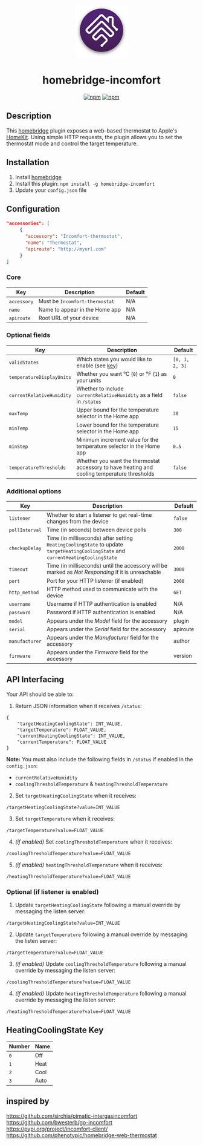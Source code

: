 <p align="center">
  <a href="https://github.com/homebridge/homebridge"><img src="https://raw.githubusercontent.com/homebridge/branding/master/logos/homebridge-color-round-stylized.png" height="140"></a>
</p>

<span align="center">

# homebridge-incomfort

[![npm](https://img.shields.io/npm/v/homebridge-incomfort.svg)](https://www.npmjs.com/package/homebridge-incomfort) [![npm](https://img.shields.io/npm/dt/homebridge-incomfort.svg)](https://www.npmjs.com/package/homebridge-incomfort)

</span>

## Description

This [homebridge](https://github.com/homebridge/homebridge) plugin exposes a web-based thermostat to Apple's [HomeKit](http://www.apple.com/ios/home/). Using simple HTTP requests, the plugin allows you to set the thermostat mode and control the target temperature.

## Installation

1. Install [homebridge](https://github.com/homebridge/homebridge#installation)
2. Install this plugin: `npm install -g homebridge-incomfort`
3. Update your `config.json` file

## Configuration

```json
"accessories": [
     {
       "accessory": "Incomfort-thermostat",
       "name": "Thermostat",
       "apiroute": "http://myurl.com"
     }
]
```

### Core
| Key | Description | Default |
| --- | --- | --- |
| `accessory` | Must be `Incomfort-thermostat` | N/A |
| `name` | Name to appear in the Home app | N/A |
| `apiroute` | Root URL of your device | N/A |

### Optional fields
| Key | Description | Default |
| --- | --- | --- |
| `validStates` | Which states you would like to enable (see [key](#heatingcoolingstate-key)) | `[0, 1, 2, 3]` |
| `temperatureDisplayUnits` | Whether you want °C (`0`) or °F (`1`) as your units | `0` |
| `currentRelativeHumidity` | Whether to include `currentRelativeHumidity` as a field in `/status` | `false` |
| `maxTemp` | Upper bound for the temperature selector in the Home app | `30` |
| `minTemp` | Lower bound for the temperature selector in the Home app | `15` |
| `minStep` | Minimum increment value for the temperature selector in the Home app | `0.5` |
| `temperatureThresholds` | Whether you want the thermostat accessory to have heating and cooling temperature thresholds | `false` |

### Additional options
| Key | Description | Default |
| --- | --- | --- |
| `listener` | Whether to start a listener to get real-time changes from the device | `false` |
| `pollInterval` | Time (in seconds) between device polls | `300` |
| `checkupDelay` | Time (in milliseconds) after setting `HeatingCoolingState` to update `targetHeatingCoolingState` and `currentHeatingCoolingState` | `2000` |
| `timeout` | Time (in milliseconds) until the accessory will be marked as _Not Responding_ if it is unreachable | `3000` |
| `port` | Port for your HTTP listener (if enabled) | `2000` |
| `http_method` | HTTP method used to communicate with the device | `GET` |
| `username` | Username if HTTP authentication is enabled | N/A |
| `password` | Password if HTTP authentication is enabled | N/A |
| `model` | Appears under the _Model_ field for the accessory | plugin |
| `serial` | Appears under the _Serial_ field for the accessory | apiroute |
| `manufacturer` | Appears under the _Manufacturer_ field for the accessory | author |
| `firmware` | Appears under the _Firmware_ field for the accessory | version |

## API Interfacing

Your API should be able to:

1. Return JSON information when it receives `/status`:
```
{
    "targetHeatingCoolingState": INT_VALUE,
    "targetTemperature": FLOAT_VALUE,
    "currentHeatingCoolingState": INT_VALUE,
    "currentTemperature": FLOAT_VALUE
}
```

**Note:** You must also include the following fields in `/status` if enabled in the `config.json`:

- `currentRelativeHumidity`
- `coolingThresholdTemperature` & `heatingThresholdTemperature`

2. Set `targetHeatingCoolingState` when it receives:
```
/targetHeatingCoolingState?value=INT_VALUE
```

3. Set `targetTemperature` when it receives:
```
/targetTemperature?value=FLOAT_VALUE
```

4. _(if enabled)_ Set `coolingThresholdTemperature` when it receives:
```
/coolingThresholdTemperature?value=FLOAT_VALUE
```

5. _(if enabled)_ `heatingThresholdTemperature` when it receives:
```
/heatingThresholdTemperature?value=FLOAT_VALUE
```

### Optional (if listener is enabled)

1. Update `targetHeatingCoolingState` following a manual override by messaging the listen server:
```
/targetHeatingCoolingState?value=INT_VALUE
```

2. Update `targetTemperature` following a manual override by messaging the listen server:
```
/targetTemperature?value=FLOAT_VALUE
```

3. _(if enabled)_ Update `coolingThresholdTemperature` following a manual override by messaging the listen server:
```
/coolingThresholdTemperature?value=FLOAT_VALUE
```

4. _(if enabled)_ Update `heatingThresholdTemperature` following a manual override by messaging the listen server:
```
/heatingThresholdTemperature?value=FLOAT_VALUE
```

## HeatingCoolingState Key

| Number | Name |
| --- | --- |
| `0` | Off |
| `1` | Heat |
| `2` | Cool |
| `3` | Auto |

## inspired by

https://github.com/sirchia/pimatic-intergasincomfort
https://github.com/bwesterb/go-incomfort
https://pypi.org/project/incomfort-client/
https://github.com/phenotypic/homebridge-web-thermostat